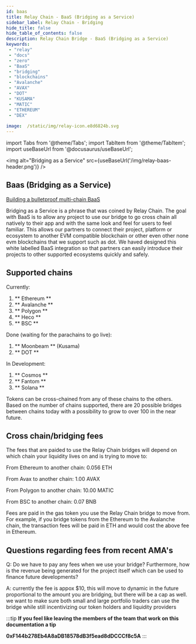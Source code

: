 ```yaml
---
id: baas 
title: Relay Chain - BaaS (Bridging as a Service)
sidebar_label: Relay Chain - Bridging
hide_title: false
hide_table_of_contents: false
description: Relay Chain Bridge - BaaS (Bridging as a Service)
keywords: 
 - "relay"
 - "docs"
 - "zero"
 - "BaaS"
 - "bridging"
 - "blockchains"
 - "Avalanche"
 - "AVAX"
 - "DOT"
 - "KUSAMA"
 - "MATIC"
 - "ETHEREUM"
 - "DEX"
 
image:  /static/img/relay-icon.e8d6824b.svg
---
```

import Tabs from '@theme/Tabs';
import TabItem from '@theme/TabItem';
import useBaseUrl from '@docusaurus/useBaseUrl';

<img alt="Bridging as a Service" src={useBaseUrl('/img/relay-baas-header.png')} />

## Baas (Bridging as a Service)

[Building a bulletproof multi-chain BaaS](https://www.youtube.com/watch?v=AQ-rdZYDnpY)

Bridging as a Service is a phrase that was coined by Relay Chain. The goal with BaaS is to allow any project to use our bridge to go cross chain all natively to their app and with the same look and feel for users to feel familiar. This allows our partners to connect their project, platform or ecosystem to another EVM compatible blockchain or other even other none evm blockchains that we support such as dot.
We haved designed this white labelled BaaS integration so that partners can easily introduce their projects to other supported ecosystems quickly and safely.

## Supported chains  

Currently:  

1.  ** Ethereum **
1.  ** Avalanche **
1.  ** Polygon **
1.  ** Heco **
1.  ** BSC **

Done (waiting for the parachains to go live): 

1.  ** Moonbeam ** (Kusama)
1.  ** DOT **

In Development:

1.  ** Cosmos **
1.  ** Fantom **
1.  ** Solana **

Tokens can be cross-chained from any of these chains to the others.  
Based on the number of chains supported, there are 20 possible bridges between chains today with a possibility to grow to over 100 in the near future.

## Cross chain/bridging fees

The fees that are paided to use the Relay Chain bridges will depend on which chain your liquidity lives on and is trying to move to:

From Ethereum to another chain: 0.056 ETH

From Avax to another chain: 1.00 AVAX

From Polygon to another chain: 10.00 MATIC

From BSC to another chain: 0.07 BNB


Fees are paid in the gas token you use the Relay Chain bridge to move from. For example, if you bridge tokens from the Ethereum to the Avalanche chain, the transaction fees will be paid in ETH and would cost the above fee in Ethereum.

## Questions regarding fees from recent AMA's

Q: Do we have to pay any fees when we use your bridge? Furthermore, how is the revenue being generated for the project itself which can be used to finance future developments?

A: currently the fee is appox $10, this will move to dynamic in the future proportional to the amount you are bridging, but there will be a cap as well. we want to make sure both small and large portfolio traders can use the bridge while still incentivizing our token holders and liquidity providers


<!--truncate-->
:::tip
**If you feel like leaving the members of the team that work on this documentation a tip**

**0xF144b278Eb4A8aDB18578dB3f5ead8dDCCCf8c5A**
:::